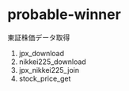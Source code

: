 # probable-winner
東証株価データ取得

1. jpx_download
2. nikkei225_download
3. jpx_nikkei225_join
4. stock_price_get
